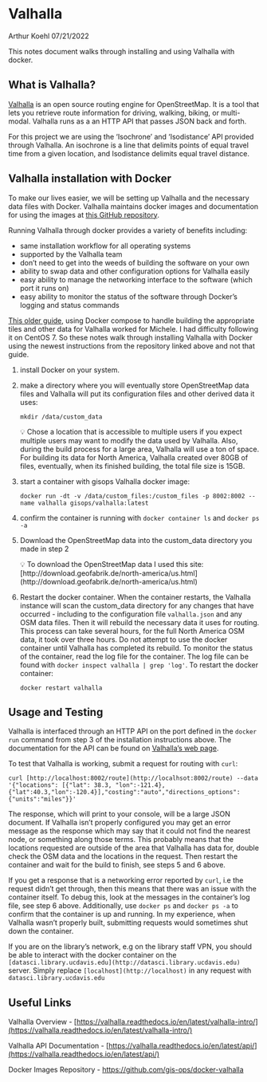 # Valhalla

Arthur Koehl
07/21/2022

This notes document walks through installing and using Valhalla with docker.

## What is Valhalla?

[Valhalla](https://valhalla.readthedocs.io/en/latest/) is an open source routing engine for OpenStreetMap. It is a tool that lets you retrieve route information for driving, walking, biking, or multi-modal. Valhalla runs as a an HTTP API that passes JSON back and forth. 

For this project we are using the ‘Isochrone’ and ‘Isodistance’ API provided through Valhalla. An isochrone is a line that delimits points of equal travel time from a given location, and Isodistance delimits equal travel distance. 

## Valhalla installation with Docker

To make our lives easier, we will be setting up Valhalla and the necessary data files with Docker. Valhalla maintains docker images and documentation for using the images at [this GitHub repository](https://www.google.com/url?sa=t&rct=j&q=&esrc=s&source=web&cd=&cad=rja&uact=8&ved=2ahUKEwjy4ufn44X5AhXrK0QIHd2wBxEQFnoECAwQAQ&url=https%3A%2F%2Fgithub.com%2Fgis-ops%2Fdocker-valhalla&usg=AOvVaw2IalS_zmyHydKq8faspgra).  

Running Valhalla through docker provides a variety of benefits including:

- same installation workflow for all operating systems
- supported by the Valhalla team
- don’t need to get into the weeds of building the software on your own
- ability to swap data and other configuration options for Valhalla easily
- easy ability to manage the networking interface to the software (which port it runs on)
- easy ability to monitor the status of the software through Docker’s logging and status commands

[This older guide](https://gis-ops.com/valhalla-how-to-run-with-docker-on-ubuntu/), using Docker compose to handle building the appropriate tiles and other data for Valhalla worked for Michele. I had difficulty following it on CentOS 7. So these notes walk through installing Valhalla with Docker using the newest instructions from the repository linked above and not that guide. 

1. install Docker on your system. 
2. make a directory where you will eventually store OpenStreetMap data files and Valhalla will put its configuration files and other derived data it uses:
    
    `mkdir /data/custom_data`
    
    <aside>
    💡 Chose a location that is accessible to multiple users if you expect multiple users may want to modify the data used by Valhalla. Also, during the build process for a large area, Valhalla will use a ton of space. For building its data for North America, Valhalla created over 80GB of files, eventually, when its finished building, the total file size is 15GB.
    
    </aside>
    
3. start a container with gisops Valhalla docker image:
    
    `docker run -dt -v /data/custom_files:/custom_files -p 8002:8002 --name valhalla gisops/valhalla:latest`
    
4. confirm the container is running with `docker container ls` and `docker ps -a`
5. Download the OpenStreetMap data into the custom_data directory you made in step 2
    
    <aside>
    💡 To download the OpenStreetMap data I used this site: [http://download.geofabrik.de/north-america/us.html](http://download.geofabrik.de/north-america/us.html)
    
    </aside>
    
6. Restart the docker container. When the container restarts, the Valhalla instance will scan the custom_data directory for any changes that have occurred - including to the configuration file `valhalla.json` and any OSM data files. Then it will rebuild the necessary data it uses for routing. This process can take several hours, for the full North America OSM data, it took over three hours. Do not attempt to use the docker container until Valhalla has completed its rebuild. To monitor the status of the container, read the log file for the container. The log file can be found with `docker inspect valhalla | grep 'log'`. To restart the docker container:
    
    `docker restart valhalla`
    

## **Usage and Testing**

Valhalla is interfaced through an HTTP API on the port defined in the `docker run` command from step 3 of the installation instructions above. The documentation for the API can be found on [Valhalla’s web page](https://valhalla.readthedocs.io/en/latest/api/). 

To test that Valhalla is working, submit a request for routing with `curl`:

`curl [http://localhost:8002/route](http://localhsot:8002/route) --data '{"locations": [{"lat": 38.3, "lon":-121.4},{"lat":40.3,"lon":-120.4}],"costing":"auto","directions_options":{"units":"miles"}}'`

The response, which will print to your console, will be a large JSON document. If Valhalla isn’t properly configured you may get an error message as the response which may say that it could not find the nearest node, or something along those terms. This probably means that the locations requested are outside of the area that Valhalla has data for, double check the OSM data and the locations in the request. Then restart the container and wait for the build to finish, see steps 5 and 6 above. 

If you get a response that is a networking error reported by `curl`, i.e the request didn’t get through, then this means that there was an issue with the container itself. To debug this, look at the messages in the container’s log file, see step 6 above. Additionally, use `docker ps` and `docker ps -a` to confirm that the container is up and running. In my experience, when Valhalla wasn’t properly built, submitting requests would sometimes shut down the container.

If you are on the library’s network, e.g on the library staff VPN, you should be able to interact with the docker container on the `[datasci.library.ucdavis.edu](http://datasci.library.ucdavis.edu)` server. Simply replace `[localhost](http://localhost)` in any request with `datasci.library.ucdavis.edu`

## Useful Links

Valhalla Overview - [https://valhalla.readthedocs.io/en/latest/valhalla-intro/](https://valhalla.readthedocs.io/en/latest/valhalla-intro/)

Valhalla API Documentation - [https://valhalla.readthedocs.io/en/latest/api/](https://valhalla.readthedocs.io/en/latest/api/)

Docker Images Repository - https://github.com/gis-ops/docker-valhalla
